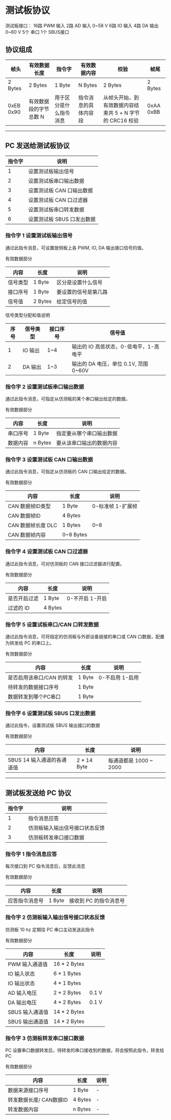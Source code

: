 # 测试板协议

测试板接口：
16路 PWM 输入
2路 AD 输入 0~58 V
6路 IO 输入 
4路 DA 输出 0~60 V
5个 串口
1个 SBUS接口


## 协议组成
|帧头|有效数据长度|指令字|有效数据内容|校验|帧尾|
|-|-|-|-|-|-|
|2 Bytes|2 Bytes| 1 Byte| N Bytes | 2 Bytes| 2 Bytes|
|0xEB 0x90|有效数据段的字节总数 N|用于区分是什么指令消息|指令消息的具体内容段|从帧头开始，到有效数据内容结束共 5 + N 字节的 CRC16 校验| 0xAA 0xBB|
---

## PC 发送给测试板协议
|指令字|说明|
|-|-|
|1|设置测试板输出信号|
|2|设置测试板串口输出数据|
|3|设置测试板 CAN 口输出数据|
|4|设置测试板 CAN 口过滤器|
|5|设置测试板串口转发数据|
|6|设置测试板 SBUS 口发出数据|


### 指令字 1 设置测试板输出信号
通过此指令消息，可设置放侧板上各 PWM, IO, DA 输出接口信号的值。

有效数据部分

|内容|长度|说明|
|-|-|-|
|信号类型|1 Byte|区分是设置什么信号|
|接口序号|1 Byte|要设置的信号是第几路|
|信号值|2 Bytes|给定信号的值|

信号类型分配和值说明

|序号|信号类型|接口序号|信号值|
|-|-|-|-|
|1|IO 输出|1~4|输出的 IO 高低状态，0-低电平，1-高电平|
|2|DA 输出|1~3|输出的 DA 电压，单位 0.1V, 范围 0~60V|

### 指令字 2 设置测试板串口输出数据
通过此指令消息，可指定从仿测板的某个串口输出给定的数据。

有效数据部分

|内容|长度|说明|
|-|-|-|
|串口序号|1 Byte|指定要从哪个串口输出数据|
|数据内容|n Bytes|要从该串口输出的数据内容|

### 指令字 3 设置测试板 CAN 口输出数据
通过此指令消息，可指定从仿测板的 CAN 口输出给定的数据。

有效数据部分

|内容|长度|说明|
|-|-|-|
|CAN 数据帧ID类型|1 Byte|0-标准帧 1-扩展帧|
|CAN 数据帧ID|4 Bytes||
|CAN 数据帧长度 DLC| 1 Bytes|0~8|
|CAN 数据帧内容|0~8 Bytes|

### 指令字 4 设置测试板 CAN 口过滤器
通过此指令消息，可对仿测板的 CAN 接口过滤器进行配置。

有效数据部分

|内容|长度|说明|
|-|-|-|
|是否开启过滤| 1 Byte| 0-不开启 1-开启|
|过滤的 ID | 4 Bytes||

### 指令字 5 设置试板串口/CAN 口转发数据
通过此指令消息，可将指定的仿测板与外部设备链接的串口或 CAN 口数据，配置为转发给 PC 的串口上。

有效数据部分

|内容|长度|说明|
|-|-|-|
|是否启用该串口/CAN 的转发|1 Byte|0-不启用 1-启用|
|待转发的数据接口序号|1 Byte||
|数据转发到哪个PC串口|1 Byte||

### 指令字 6 设置测试板 SBUS 口发出数据
通过此指令，设置测试板 SBUS 输出接口的数据

有效数据部分 

|内容|长度|说明|
|-|-|-|
|SBUS 14 输入通道的各通道值|2 * 14 Byte|每通道都是 1000 ~ 2000|


---

## 测试板发送给 PC 协议
|指令字|说明|
|-|-|
|1|指令消息应答|
|2|仿测板输入输出信号接口状态反馈|
|3|仿测板转发串口接口数据|

### 指令字 1 指令消息应答
每次接口到 PC 指令消息后，反馈此消息

有效数据部分

|内容|长度|说明|
|-|-|-|
|应答指令消息号|1 Byte|接收到 PC 的指令消息号|

### 指令字 2 仿测板输入输出信号接口状态反馈
仿测板 10 hz 定期往 PC 串口主动发送此指令

有效数据部分

|内容|长度|说明|
|-|-|-|
|PWM 输入通道值|16 * 2 Bytes||
|IO 输入状态|6 * 1 Bytes ||
|IO 输出状态|4 * 1 Bytes||
|AD 输入电压|2 * 2 Bytes| 0.1 V|
|DA 输出电压|4 * 2 Bytes| 0.1 V|
|SBUS 输入通道值|14 * 2 Bytes||
|SBUS 输出通道值|14 * 2 Bytes||

### 指令字 3 仿测板转发串口接口数据
PC 设置串口数据转发后，待转发的串口接收到的数据，将会按照此指令，转发给 PC

有效数据部分

|内容|长度|说明|
|-|-|-|
|数据来源接口序号|1 Byte|-|
|转发数据长度/ CAN数据ID|4 Bytes|-|
|转发数据内容|n Bytes|-|
